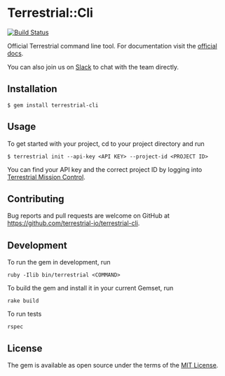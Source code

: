 # Terrestrial::Cli

[![Build Status](https://circleci.com/gh/terrestrial-io/terrestrial-cli.svg?style=shield)](https://circleci.com/gh/terrestrial-io/terrestrial-cli)

Official Terrestrial command line tool. For documentation visit the [official docs](http://docs.terrestrial.io/).

You can also join us on [Slack](https://terrestrial-slack.herokuapp.com/) to chat with the team directly.

## Installation

    $ gem install terrestrial-cli

## Usage

To get started with your project, cd to your project directory and run

    $ terrestrial init --api-key <API KEY> --project-id <PROJECT ID>

You can find your API key and the correct project ID by logging into [Terrestrial Mission Control](https://mission.terrestrial.io).	

## Contributing

Bug reports and pull requests are welcome on GitHub at https://github.com/terrestrial-io/terrestrial-cli.

## Development

To run the gem in development, run

    ruby -Ilib bin/terrestrial <COMMAND>

To build the gem and install it in your current Gemset, run 

    rake build

To run tests

    rspec

## License

The gem is available as open source under the terms of the [MIT License](http://opensource.org/licenses/MIT).

